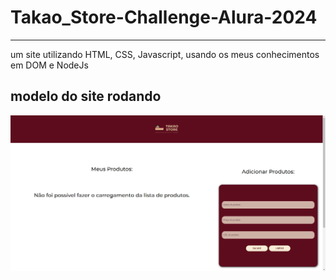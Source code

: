 # Takao_Store-Challenge-Alura-2024
---
um site utilizando HTML, CSS, Javascript, usando os meus conhecimentos em DOM e NodeJs

<h2> modelo do site rodando </h2> 
<p align="center" >
     <img width="600" heigth="600" src="assets/StoreRunning.png">
</p>
